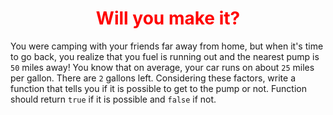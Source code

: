 <h1 style='color:#ff0000; text-align:center;'>Will you make it?</h1>

You were camping with your friends far away from home, but when it's time to go back, you realize that you fuel is running out and the nearest pump is ```50``` miles away! You know that on average, your car runs on about ```25``` miles per gallon. There are ```2``` gallons left. Considering these factors, write a function that tells you if it is possible to get to the pump or not. Function should return ``true`` if it is possible and ``false`` if not.